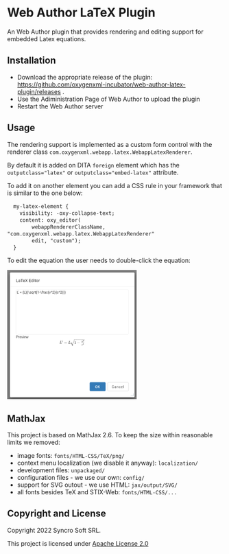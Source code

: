 Web Author LaTeX Plugin
=======================

An Web Author plugin that provides rendering and editing support for embedded Latex equations.

Installation
------------

- Download the appropriate release of the plugin: https://github.com/oxygenxml-incubator/web-author-latex-plugin/releases . 
- Use the Adiministration Page of Web Author to upload the plugin
- Restart the Web Author server

Usage
-----

The rendering support is implemented as a custom form control with the renderer class `com.oxygenxml.webapp.latex.WebappLatexRenderer`. 

By default it is added on DITA `foreign` element which has the `outputclass="latex"` or `outputclass="embed-latex"` attribute.

To add it on another element you can add a CSS rule in your framework that is similar to the one below:

```
  my-latex-element {
    visibility: -oxy-collapse-text;
    content: oxy_editor(
        webappRendererClassName, "com.oxygenxml.webapp.latex.WebappLatexRenderer"
        edit, "custom");
  }
```

To edit the equation the user needs to double-click the equation:

<img src="LaTeXEditor.png" width="60%"/>

MathJax
-------

This project is based on MathJax 2.6. To keep the size within reasonable limits we removed:

- image fonts: `fonts/HTML-CSS/TeX/png/`
- context menu localization (we disable it anyway): `localization/`
- development files: `unpackaged/`
- configuration files - we use our own: `config/`
- support for SVG outout - we use HTML: `jax/output/SVG/`
- all fonts besides TeX and STIX-Web: `fonts/HTML-CSS/...`

Copyright and License
---------------------
Copyright 2022 Syncro Soft SRL.

This project is licensed under [Apache License 2.0](https://github.com/oxygenxml/web-author-mathml-plugin/blob/master/LICENSE)

